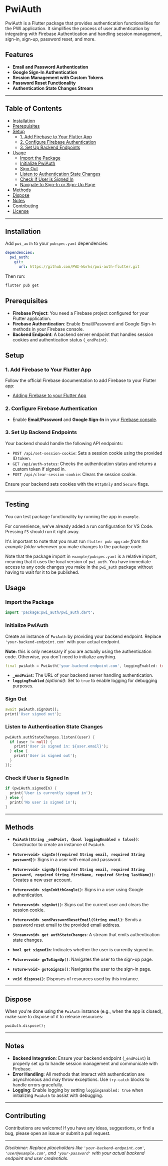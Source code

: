 # PwiAuth

PwiAuth is a Flutter package that provides authentication functionalities for the PWI application. It simplifies the process of user authentication by integrating with Firebase Authentication and handling session management, sign-in, sign-up, password reset, and more.

## Features

- **Email and Password Authentication**
- **Google Sign-In Authentication**
- **Session Management with Custom Tokens**
- **Password Reset Functionality**
- **Authentication State Changes Stream**

---

## Table of Contents

- [Installation](#installation)
- [Prerequisites](#prerequisites)
- [Setup](#setup)
  - [1. Add Firebase to Your Flutter App](#1-add-firebase-to-your-flutter-app)
  - [2. Configure Firebase Authentication](#2-configure-firebase-authentication)
  - [3. Set Up Backend Endpoints](#3-set-up-backend-endpoints)
- [Usage](#usage)
  - [Import the Package](#import-the-package)
  - [Initialize PwiAuth](#initialize-pwiauth)
  - [Sign Out](#sign-out)
  - [Listen to Authentication State Changes](#listen-to-authentication-state-changes)
  - [Check if User is Signed In](#check-if-user-is-signed-in)
  - [Navigate to Sign-In or Sign-Up Page](#navigate-to-sign-in-or-sign-up-page)
- [Methods](#methods)
- [Dispose](#dispose)
- [Notes](#notes)
- [Contributing](#contributing)
- [License](#license)

---

## Installation

Add `pwi_auth` to your `pubspec.yaml` dependencies:

```yaml
dependencies:
  pwi_auth:
    git:
      url: https://github.com/PWI-Works/pwi-auth-flutter.git
```

Then run:

```bash
flutter pub get
```

## Prerequisites

- **Firebase Project**: You need a Firebase project configured for your Flutter application.
- **Firebase Authentication**: Enable Email/Password and Google Sign-In methods in your Firebase console.
- **Backend Endpoint**: A backend server endpoint that handles session cookies and authentication status (`_endPoint`).

## Setup

### 1. Add Firebase to Your Flutter App

Follow the official Firebase documentation to add Firebase to your Flutter app:

- [Adding Firebase to your Flutter App](https://firebase.google.com/docs/flutter/setup)

### 2. Configure Firebase Authentication

- Enable **Email/Password** and **Google Sign-In** in your [Firebase console](https://console.firebase.google.com/).

### 3. Set Up Backend Endpoints

Your backend should handle the following API endpoints:

- `POST /api/set-session-cookie`: Sets a session cookie using the provided ID token.
- `GET /api/auth-status`: Checks the authentication status and returns a custom token if signed in.
- `POST /api/clear-session-cookie`: Clears the session cookie.

Ensure your backend sets cookies with the `HttpOnly` and `Secure` flags.

---

## Testing
You can test package functionality by running the app in `example`. 

For convenience, we've already added a run configuration for VS Code. Pressing `F5` should run it right away.

It's important to note that you must run `flutter pub upgrade` _from the example folder_ whenever you make changes to the package code.

Note that the package import in `example/pubspec.yaml` is a relative import, meaning that it uses the local version of `pwi_auth`. You have immediate access to any code changes you make in the `pwi_auth` package without having to wait for it to be published.

## Usage

### Import the Package

```dart
import 'package:pwi_auth/pwi_auth.dart';
```

### Initialize PwiAuth

Create an instance of `PwiAuth` by providing your backend endpoint. Replace `'your-backend-endpoint.com'` with your actual endpoint.

**Note:** this is only necessary if you are actually using the authentication code. Otherwise, you don't need to initialize anything.

```dart
final pwiAuth = PwiAuth('your-backend-endpoint.com', loggingEnabled: true);
```

- **`_endPoint`**: The URL of your backend server handling authentication.
- **`loggingEnabled`** _(optional)_: Set to `true` to enable logging for debugging purposes.


### Sign Out

```dart
await pwiAuth.signOut();
print('User signed out');
```

### Listen to Authentication State Changes

```dart
pwiAuth.authStateChanges.listen((user) {
  if (user != null) {
    print('User is signed in: ${user.email}');
  } else {
    print('User is signed out');
  }
});
```

### Check if User is Signed In

```dart
if (pwiAuth.signedIn) {
  print('User is currently signed in');
} else {
  print('No user is signed in');
}
```
---

## Methods

- **`PwiAuth(String _endPoint, {bool loggingEnabled = false})`**: Constructor to create an instance of `PwiAuth`.

- **`Future<void> signIn({required String email, required String password})`**: Signs in a user with email and password.

- **`Future<void> signUp({required String email, required String password, required String firstName, required String lastName})`**: Creates a new user account.

- **`Future<void> signInWithGoogle()`**: Signs in a user using Google authentication.

- **`Future<void> signOut()`**: Signs out the current user and clears the session cookie.

- **`Future<void> sendPasswordResetEmail(String email)`**: Sends a password reset email to the provided email address.

- **`Stream<void> get authStateChanges`**: A stream that emits authentication state changes.

- **`bool get signedIn`**: Indicates whether the user is currently signed in.

- **`Future<void> goToSignUp()`**: Navigates the user to the sign-up page.

- **`Future<void> goToSignIn()`**: Navigates the user to the sign-in page.

- **`void dispose()`**: Disposes of resources used by this instance.

---

## Dispose

When you're done using the `PwiAuth` instance (e.g., when the app is closed), make sure to dispose of it to release resources:

```dart
pwiAuth.dispose();
```

---

## Notes

- **Backend Integration**: Ensure your backend endpoint (`_endPoint`) is properly set up to handle session management and communicate with Firebase.
- **Error Handling**: All methods that interact with authentication are asynchronous and may throw exceptions. Use `try-catch` blocks to handle errors gracefully.
- **Logging**: Enable logging by setting `loggingEnabled: true` when initializing `PwiAuth` to assist with debugging.

---

## Contributing

Contributions are welcome! If you have any ideas, suggestions, or find a bug, please open an issue or submit a pull request.

---

_Disclaimer: Replace placeholders like `'your-backend-endpoint.com'`, `'user@example.com'`, and `'your-password'` with your actual backend endpoint and user credentials._
